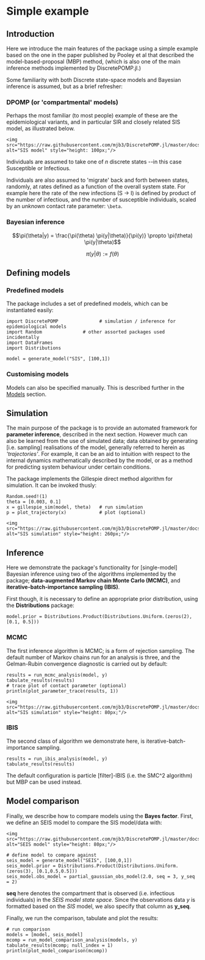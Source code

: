 # Simple example

## Introduction

Here we introduce the main features of the package using a simple example based on the one in the paper published by Pooley et al that described the model-based-proposal (MBP) method, (which is also one of the main inference methods implemented by DiscretePOMP.jl.)

Some familiarity with both Discrete state-space models and Bayesian inference is assumed, but as a brief refresher:

### DPOMP (or 'compartmental' models)

Perhaps the most familiar (to most people) example of these are the epidemiological variants, and in particular SIR and closely related SIS model, as illustrated below.

```@raw html
<img src="https://raw.githubusercontent.com/mjb3/DiscretePOMP.jl/master/docs/img/sis.png" alt="SIS model" style="height: 100px;"/>
```
Individuals are assumed to take one of *n* discrete states --in this case Susceptible or Infectious.

Individuals are also assumed to 'migrate' back and forth between states, randomly, at rates defined as a function of the overall system state. For example here the rate of the new infections (S -> I) is defined by product of the number of infectious, and the number of susceptible individuals, scaled by an *unknown* contact rate parameter: ``\beta``.

### Bayesian inference


```math
\pi(\theta|y) = \frac{\pi(\theta) \pi(y|\theta)}{\pi(y)} \propto \pi(\theta) \pi(y|\theta)
```

```math
\pi(y|\theta) := f(\theta)
```

## Defining models

### Predefined models

The package includes a set of predefined models, which can be instantiated easily:

```@repl 1
import DiscretePOMP               # simulation / inference for epidemiological models
import Random               # other assorted packages used incidentally
import DataFrames
import Distributions

model = generate_model("SIS", [100,1])
```

### Customising models

Models can also be specified manually. This is described further in the [Models](@ref) section.

## Simulation

The main purpose of the package is to provide an automated framework for **parameter inference**, described in the next section. However much can also be learned from the use of simulated data; data obtained by generating [i.e. sampling] realisations of the model, generally referred to herein as *'trajectories'*. For example, it can be an aid to intuition with respect to the internal dynamics mathematically described by the model, or as a method for predicting system behaviour under certain conditions.

The package implements the Gillespie direct method algorithm for simulation. It can be invoked thusly:

```@repl 1
Random.seed!(1)
theta = [0.003, 0.1]
x = gillespie_sim(model, theta)	  # run simulation
p = plot_trajectory(x)            # plot (optional)
```

```@raw html
<img src="https://raw.githubusercontent.com/mjb3/DiscretePOMP.jl/master/docs/img/sis_sim.png" alt="SIS simulation" style="height: 260px;"/>
```

## Inference

Here we demonstrate the package's functionality for [single-model] Bayesian inference using two of the algorithms implemented by the package; **data-augmented Markov chain Monte Carlo (MCMC)**, and **iterative-batch-importance sampling (IBIS)**.

First though, it is necessary to define an appropriate prior distribution, using the **Distributions** package:

```@repl 1
model.prior = Distributions.Product(Distributions.Uniform.(zeros(2), [0.1, 0.5]))
```

### MCMC

The first inference algorithm is MCMC; is a form of rejection sampling. The default number of Markov chains run for an analysis is three, and the Gelman-Rubin convergence diagnostic is carried out by default:

```@repl 1
results = run_mcmc_analysis(model, y)
tabulate_results(results)
# trace plot of contact parameter (optional)
println(plot_parameter_trace(results, 1))
```

```@raw html
<img src="https://raw.githubusercontent.com/mjb3/DiscretePOMP.jl/master/docs/img/trace.png" alt="SIS simulation" style="height: 80px;"/>
```

### IBIS
The second class of algorithm we demonstrate here, is iterative-batch-importance sampling.

```@repl 1
results = run_ibis_analysis(model, y)
tabulate_results(results)
```

The default configuration is particle [filter]-IBIS (i.e. the SMC^2 algorithm) but MBP can be used instead.

## Model comparison

Finally, we describe how to compare models using the **Bayes factor**. First, we define an SEIS model to compare the SIS model/data with:

```@raw html
<img src="https://raw.githubusercontent.com/mjb3/DiscretePOMP.jl/master/docs/img/seis.png" alt="SEIS model" style="height: 80px;"/>
```

```@repl 1
# define model to compare against
seis_model = generate_model("SEIS", [100,0,1])
seis_model.prior = Distributions.Product(Distributions.Uniform.(zeros(3), [0.1,0.5,0.5]))
seis_model.obs_model = partial_gaussian_obs_model(2.0, seq = 3, y_seq = 2)
```

**seq** here denotes the compartment that is observed (i.e. infectious individuals) in the *SEIS model state space*. Since the observations data *y* is formatted based on the *SIS* model, we also specify that column as **y_seq**.

Finally, we run the comparison, tabulate and plot the results:

```@repl 1
# run comparison
models = [model, seis_model]
mcomp = run_model_comparison_analysis(models, y)
tabulate_results(mcomp; null_index = 1)
println(plot_model_comparison(mcomp))
```
